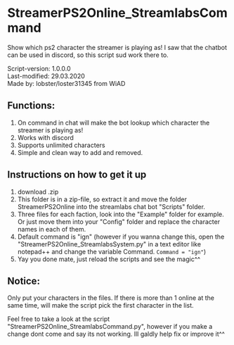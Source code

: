 # StreamerPS2Online_StreamlabsCommand
Show which ps2 character the streamer is playing as!
I saw that the chatbot can be used in discord, so this script sud work there to.

Script-version: 1.0.0.0                     
Last-modified: 29.03.2020                     
Made by: lobster/loster31345 from WiAD                           

## Functions:
1. On command in chat will make the bot lookup which character the streamer is playing as!
2. Works with discord
3. Supports unlimited characters
4. Simple and clean way to add and removed.


## Instructions on how to get it up
1. download .zip
2. This folder is in a zip-file, so extract it and move the folder StreamerPS2Online
 into the streamlabs chat bot "Scripts" folder.
3. Three files for each faction, look into the "Example" folder for example.
Or just move them into your "Config" folder and replace the character names in each of them.
4. Default command is "ign" (however if you wanna change this, open the "StreamerPS2Online_StreamlabsSystem.py" in a text editor like notepad++ and change the variable Command. ```Command = "ign"```)
6. Yay you done mate, just reload the scripts and see the magic^^

## Notice:
Only put your characters in the files. If there is more than 1 online at the same time, will make the script pick the first character in the list.

Feel free to take a look at the script "StreamerPS2Online_StreamlabsCommand.py", however if you make a change dont come and say its not working. Ill galdly help fix or improve it^^

